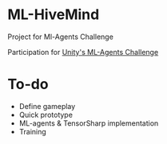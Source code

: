 # ML-HiveMind
Project for Ml-Agents Challenge

Participation for [Unity's ML-Agents Challenge](https://connect.unity.com/challenges/ml-agents-1)

# To-do

- Define gameplay
- Quick prototype
- ML-agents & TensorSharp implementation
- Training
